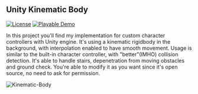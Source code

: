 ## Unity Kinematic Body

[![License](https://img.shields.io/badge/License-MIT-green.svg)](LICENSE.txt)
[![Playable Demo](https://img.shields.io/badge/Playable%20Demo-itch.io-fa5c5c.svg)](https://marmitoth.itch.io/kinematic-body)

In this project you'll find my implementation for custom character controllers with Unity engine. It's using a kinematic rigidbody in the background, with interpolation enabled to have smooth movement. Usage is similar to the built-in character controller, with "better"(IMHO) collision detection. It's able to handle stairs, depenetration from moving obstacles and ground check. You're able to modify it as you want since it's open source, no need to ask for permission.

![Kinematic-Body](https://i.imgur.com/UdPcnFA.png)